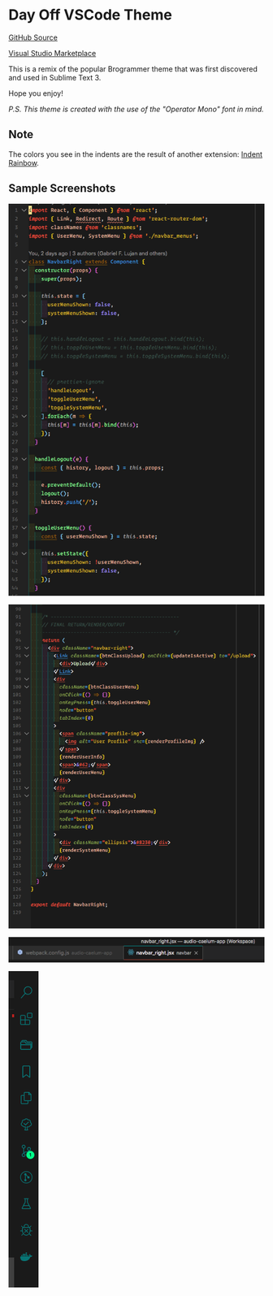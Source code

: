 # Day Off VSCode Theme

[GitHub Source](https://github.com/ANewLevelMedia/day-off-vsc-theme)

[Visual Studio Marketplace](https://marketplace.visualstudio.com/items?itemName=neo-andres.day-off-color-theme)

This is a remix of the popular Brogrammer theme that was first discovered and used in Sublime Text 3.

Hope you enjoy!

_P.S. This theme is created with the use of the "Operator Mono" font in mind._

## Note

The colors you see in the indents are the result of another extension: [Indent Rainbow](https://marketplace.visualstudio.com/items?itemName=oderwat.indent-rainbow).

## Sample Screenshots

![Code Sample #1](./assets/img/day-off-screen-01.png)

![Code Sample #2](./assets/img/day-off-screen-02.png)

![Tabs & Menu Bar](./assets/img/day-off-screen-03.png)

![Activity Bar](./assets/img/day-off-screen-04.png)

